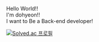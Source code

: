 Hello World!!<br>
I'm dohyeon!!<br>
I want to Be a Back-end developer!<br>

[![Solved.ac 프로필](http://mazassumnida.wtf/api/v2/generate_badge?boj=tobikwon0425)](https://solved.ac/tobikwon0425)
